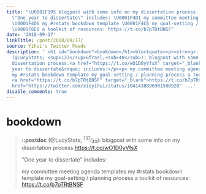 ```yaml
---
title: "\U0001F195 blogpost with some info on my dissertation process. https://t.co/wO1D0yVfsX
  \"One year to dissertate\" includes: \U0001F4D1 my committee meeting agenda templates
  \U0001F4D6 my #rstats bookdown template \U0001F4C6 my goal-setting / planning process
  \U0001F6E0 a toolkit of resources: https://t.co/b7pTRtBNSF"
date: '2018-09-17'
linkTitle: /post/2018/09/17/
source: Yihui's Twitter Feeds
description: ' <h1 id="bookdown">bookdown</h1><blockquote><p><strong>::postdoc</strong>
  (@LucyStats; <sup>137</sup>&frasl;<sub>40</sub>): blogpost with some info on my
  dissertation process.<a href="https://t.co/wO1D0yVfsX" target="_blank">https://t.co/wO1D0yVfsX</a></p><p>&ldquo;One
  year to dissertate&rdquo; includes:</p><p> my committee meeting agenda templates
  my #rstats bookdown template my goal-setting / planning process a toolkit of resources:
  <a href="https://t.co/b7pTRtBNSF" target="_blank">https://t.co/b7pTRtBNSF</a> <a
  href="https://twitter.com/xieyihui/status/1041438896901500928" ...'
disable_comments: true
---
```

 <h1 id="bookdown">bookdown</h1><blockquote><p><strong>::postdoc</strong> (@LucyStats; <sup>137</sup>&frasl;<sub>40</sub>): blogpost with some info on my dissertation process.<a href="https://t.co/wO1D0yVfsX" target="_blank">https://t.co/wO1D0yVfsX</a></p><p>&ldquo;One year to dissertate&rdquo; includes:</p><p> my committee meeting agenda templates my #rstats bookdown template my goal-setting / planning process a toolkit of resources: <a href="https://t.co/b7pTRtBNSF" target="_blank">https://t.co/b7pTRtBNSF</a> <a href="https://twitter.com/xieyihui/status/1041438896901500928" ...